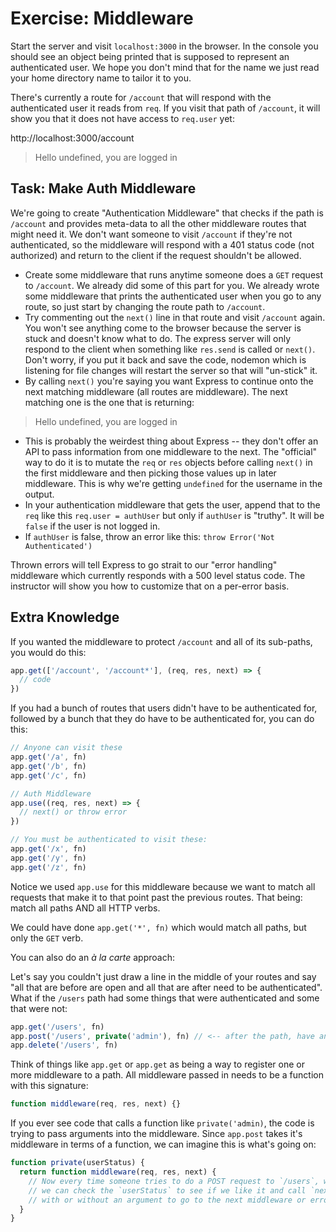 # Exercise: Middleware

Start the server and visit `localhost:3000` in the browser. In the console you should see an object being printed that is supposed to represent an authenticated user. We hope you don't mind that for the name we just read your home directory name to tailor it to you.

There's currently a route for `/account` that will respond with the authenticated user it reads from `req`. If you visit that path of `/account`, it will show you that it does not have access to `req.user` yet:

http://localhost:3000/account

> Hello undefined, you are logged in

## Task: Make Auth Middleware

We're going to create "Authentication Middleware" that checks if the path is `/account` and provides meta-data to all the other middleware routes that might need it. We don't want someone to visit `/account` if they're not authenticated, so the middleware will respond with a 401 status code (not authorized) and return to the client if the request shouldn't be allowed.

- Create some middleware that runs anytime someone does a `GET` request to `/account`. We already did some of this part for you. We already wrote some middleware that prints the authenticated user when you go to any route, so just start by changing the route path to `/account`.
- Try commenting out the `next()` line in that route and visit `/account` again. You won't see anything come to the browser because the server is stuck and doesn't know what to do. The express server will only respond to the client when something like `res.send` is called or `next()`. Don't worry, if you put it back and save the code, nodemon which is listening for file changes will restart the server so that will "un-stick" it.
- By calling `next()` you're saying you want Express to continue onto the next matching middleware (all routes are middleware). The next matching one is the one that is returning:

> Hello undefined, you are logged in

- This is probably the weirdest thing about Express -- they don't offer an API to pass information from one middleware to the next. The "official" way to do it is to mutate the `req` or `res` objects before calling `next()` in the first middleware and then picking those values up in later middleware. This is why we're getting `undefined` for the username in the output.
- In your authentication middleware that gets the user, append that to the `req` like this `req.user = authUser` but only if `authUser` is "truthy". It will be `false` if the user is not logged in.
- If `authUser` is false, throw an error like this: `throw Error('Not Authenticated')`

Thrown errors will tell Express to go strait to our "error handling" middleware which currently responds with a 500 level status code. The instructor will show you how to customize that on a per-error basis.

## Extra Knowledge

If you wanted the middleware to protect `/account` and all of its sub-paths, you would do this:

```ts
app.get(['/account', '/account*'], (req, res, next) => {
  // code
})
```

If you had a bunch of routes that users didn't have to be authenticated for, followed by a bunch that they do have to be authenticated for, you can do this:

```ts
// Anyone can visit these
app.get('/a', fn)
app.get('/b', fn)
app.get('/c', fn)

// Auth Middleware
app.use((req, res, next) => {
  // next() or throw error
})

// You must be authenticated to visit these:
app.get('/x', fn)
app.get('/y', fn)
app.get('/z', fn)
```

Notice we used `app.use` for this middleware because we want to match all requests that make it to that point past the previous routes. That being: match all paths AND all HTTP verbs.

We could have done `app.get('*', fn)` which would match all paths, but only the `GET` verb.

You can also do an _à la carte_ approach:

Let's say you couldn't just draw a line in the middle of your routes and say "all that are before are open and all that are after need to be authenticated". What if the `/users` path had some things that were authenticated and some that were not:

```ts
app.get('/users', fn)
app.post('/users', private('admin'), fn) // <-- after the path, have any number of middleware
app.delete('/users', fn)
```

Think of things like `app.get` or `app.get` as being a way to register one or more middleware to a path. All middleware passed in needs to be a function with this signature:

```js
function middleware(req, res, next) {}
```

If you ever see code that calls a function like `private('admin)`, the code is trying to pass arguments into the middleware. Since `app.post` takes it's middleware in terms of a function, we can imagine this is what's going on:

```js
function private(userStatus) {
  return function middleware(req, res, next) {
    // Now every time someone tries to do a POST request to `/users`, we
    // we can check the `userStatus` to see if we like it and call `next()`
    // with or without an argument to go to the next middleware or error page.
  }
}
```

